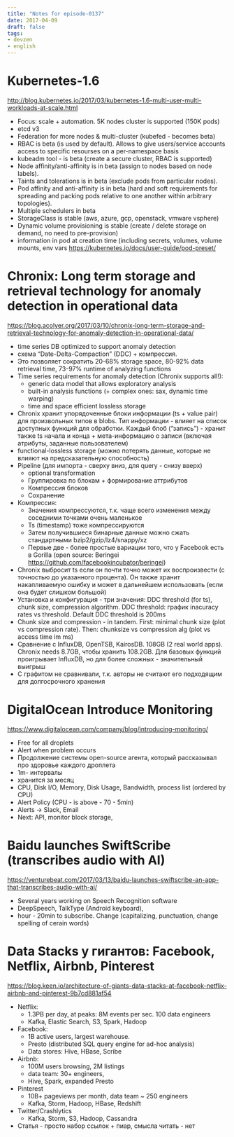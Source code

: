 ```yaml
---
title: "Notes for episode-0137"
date: 2017-04-09
draft: false
tags:
- devzen
- english
---
```


# Kubernetes-1.6
http://blog.kubernetes.io/2017/03/kubernetes-1.6-multi-user-multi-workloads-at-scale.html

- Focus: scale + automation. 5K nodes cluster is supported (150K pods)
- etcd v3
- Federation for more nodes & multi-cluster (kubefed - becomes beta)
- RBAC is beta (is used by default). Allows to give users/service accounts access to specific resourses on a per-namespace basis
- kubeadm tool - is beta (create a secure cluster, RBAC is supported)
- Node affinity/anti-affinity is in beta (assign to nodes based on node labels).
- Taints and tolerations is in beta (exclude pods from particular nodes).
- Pod affinity and anti-affinity is in beta (hard and soft requirements for spreading and packing pods relative to one another within arbitrary topologies).
- Multiple schedulers in beta
- StorageClass is stable (aws, azure, gcp, openstack, vmware vsphere)
- Dynamic volume provisioning is stable (create / delete storage on demand, no need to pre-provision)
- information in pod at creation time (including secrets, volumes, volume mounts, env vars https://kubernetes.io/docs/user-guide/pod-preset/


# Chronix: Long term storage and retrieval technology for anomaly detection in operational data
https://blog.acolyer.org/2017/03/10/chronix-long-term-storage-and-retrieval-technology-for-anomaly-detection-in-operational-data/

- time series DB optimized to support anomaly detection
- схема  “Date-Delta-Compaction” (DDC) + компрессия.
- Это позволяет сократить 20-68% storage space, 80-92% data retrieval time, 73-97% runtime of analyzing functions
- Time series requirements for anomaly detection (Chronix supports all!):
    - generic data model that allows exploratory analysis
    - built-in analysis functions (+ complex ones: sax, dynamic time warping)
    - time and space efficient lossless storage
- Chronix хранит упорядоченные блоки информации (ts + value pair) для произвольных типов в blobs. Тип информации - влияет на список доступных функций для обработки. Каждый блоб (“запись”) - хранит также ts начала и конца + мета-информацию о записи (включая атрибуты, заданные пользователем)
- functional-lossless storage (можно потерять данные, которые не влияют на предсказательную способность)
- Pipeline (для импорта - сверху вниз, для query - снизу вверх)
    - optional transformation
    - Группировка по блокам + формирование аттрибутов
    - Компрессия блоков
    - Сохранение
- Компрессия:
    - Значения компрессуются, т.к. чаще всего изменения между соседними точками очень маленькое
    - Ts (timestamp) тоже компрессируются
    - Затем получившиеся бинарные данные можно сжать стандартными bzip2/gzip/lz4/snappy/xz
    - Первые две - более простые вариации того, что у Facebook есть в Gorilla (open source: Beringei https://github.com/facebookincubator/beringei)
- Chronix выбросит ts если он почти точно может их воспроизвести (с точностью до указанного процента). Он также хранит накапливаемую ошибку и может в дальнейшем использовать (если она будет слишком большой)
- Установка и конфигурация - три значения: DDC threshold (for ts), chunk size, compression algorithm. DDC threshold: график inacuracy rates vs threshold. Default DDC threshold is 200ms
- Chunk size and compression - in tandem. First: minimal chunk size (plot vs compression rate). Then: chunksize vs compression alg (plot vs access time im ms)
- Сравнение с InfluxDB, OpenTSB, KairosDB. 108GB (2 real world apps). Chronix needs 8.7GB,  чтобы хранить 108.2GB. Для базовых функций проигрывает InfluxDB, но для более сложных - значительный выигрыш
- С графитом не сравнивали, т.к. авторы не считают его подходящим для долгосрочного хранения

# DigitalOcean Introduce Monitoring
https://www.digitalocean.com/company/blog/introducing-monitoring/

- Free for all droplets
- Alert when problem occurs
- Продолжение системы open-source агента, который рассказывал про здоровье каждого дроплета
- 1m- интервалы
- хранится за месяц
- CPU, Disk I/O, Memory, Disk Usage, Bandwidth, process list  (ordered by CPU)
- Alert Policy (CPU - is above - 70 - 5min)
- Alerts -> Slack, Email
- Next: API, monitor block storage,

# Baidu launches SwiftScribe (transcribes audio with AI)
https://venturebeat.com/2017/03/13/baidu-launches-swiftscribe-an-app-that-transcribes-audio-with-ai/

- Several years working on Speech Recognition software
- DeepSpeech, TalkType (Android keyboard),
- hour - 20min to subscribe. Change (capitalizing, punctuation, change spelling of cerain words)

# Data Stacks у гигантов: Facebook, Netflix, Airbnb, Pinterest
https://blog.keen.io/architecture-of-giants-data-stacks-at-facebook-netflix-airbnb-and-pinterest-9b7cd881af54

- Netflix:
    - 1.3PB per day, at peaks: 8M events per sec. 100 data engineers
    - Kafka, Elastic Search, S3, Spark, Hadoop
- Facebook:
    - 1B active users, largest warehouse.
    - Presto (distributed SQL query engine for ad-hoc analysis)
    - Data stores: Hive, HBase, Scribe
- Airbnb:
    - 100M users browsing, 2M listings
    - data team: 30+ engineers,
    - Hive, Spark, expanded Presto
- Pinterest
    - 10B+ pageviews per month, data team ~ 250 engineers
    - Kafka, Storm, Hadoop, HBase, Redshift
- Twitter/Crashlytics
    - Kafka, Storm, S3, Hadoop, Cassandra
- Статья - просто набор ссылок + пиар, смысла читать - нет


